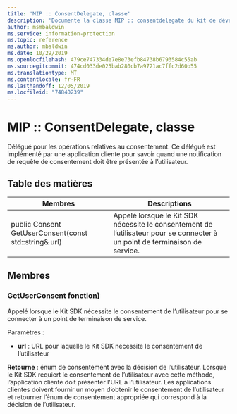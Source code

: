 ```yaml
---
title: 'MIP :: ConsentDelegate, classe'
description: 'Documente la classe MIP :: consentdelegate du kit de développement logiciel (SDK) Microsoft Information Protection (MIP).'
author: msmbaldwin
ms.service: information-protection
ms.topic: reference
ms.author: mbaldwin
ms.date: 10/29/2019
ms.openlocfilehash: 479ce747334de7e8e73efb84738b6793584c55ab
ms.sourcegitcommit: 474cd033de025bab280cb7a9721ac7ffc2d60b55
ms.translationtype: MT
ms.contentlocale: fr-FR
ms.lasthandoff: 12/05/2019
ms.locfileid: "74840239"
---
```

# <a name="class-mipconsentdelegate"></a>MIP :: ConsentDelegate, classe 
Délégué pour les opérations relatives au consentement.
Ce délégué est implémenté par une application cliente pour savoir quand une notification de requête de consentement doit être présentée à l’utilisateur.
  
## <a name="summary"></a>Table des matières
 Membres                        | Descriptions                                
--------------------------------|---------------------------------------------
public Consent GetUserConsent(const std::string& url)  |  Appelé lorsque le Kit SDK nécessite le consentement de l’utilisateur pour se connecter à un point de terminaison de service.
  
## <a name="members"></a>Membres
  
### <a name="getuserconsent-function"></a>GetUserConsent fonction)
Appelé lorsque le Kit SDK nécessite le consentement de l’utilisateur pour se connecter à un point de terminaison de service.

Paramètres :  
* **url** : URL pour laquelle le Kit SDK nécessite le consentement de l’utilisateur



  
**Retourne** : énum de consentement avec la décision de l’utilisateur.
Lorsque le Kit SDK requiert le consentement de l’utilisateur avec cette méthode, l’application cliente doit présenter l’URL à l’utilisateur. Les applications clientes doivent fournir un moyen d’obtenir le consentement de l’utilisateur et retourner l’énum de consentement appropriée qui correspond à la décision de l’utilisateur.